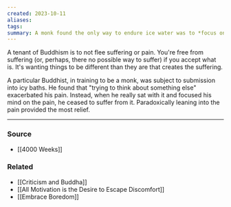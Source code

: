 ```yaml
---
created: 2023-10-11
aliases: 
tags: 
summary: A monk found the only way to endure ice water was to *focus on the pain* rather than try to think about something else.
---
```

A tenant of Buddhism is to not flee suffering or pain. You're free from suffering (or, perhaps, there no possible way to suffer) if you accept what is. It's wanting things to be different than they are that creates the suffering. 

A particular Buddhist, in training to be a monk, was subject to submission into icy baths. He found that "trying to think about something else" exacerbated his pain. Instead, when he really sat with it and focused his mind on the pain, he ceased to suffer from it. Paradoxically leaning into the pain provided the most relief.

---
### Source
- [[4000 Weeks]]

### Related
- [[Criticism and Buddha]]
- [[All Motivation is the Desire to Escape Discomfort]]
- [[Embrace Boredom]]
